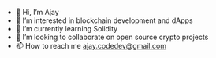 - 👋 Hi, I’m Ajay
- 👀 I’m interested in blockchain development and dApps
- 🌱 I’m currently learning Solidity
- 💞️ I’m looking to collaborate on open source crypto projects
- 📫 How to reach me ajay.codedev@gmail.com

<!---
ajay-code-dev/ajay-code-dev is a ✨ special ✨ repository because its `README.md` (this file) appears on your GitHub profile.
You can click the Preview link to take a look at your changes.
--->
